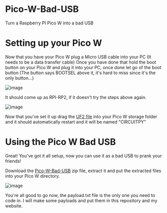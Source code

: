 # Pico-W-Bad-USB
Turn a Raspberry PI Pico W into a bad USB

# Setting up your Pico W
Now that you have your Pico W plug a Micro USB cable into your PC (It needs to be a data transfer cable)
Once you have done that hold the boot button on your Pico W and plug it into your PC, once done let go of the boot button
(The button says BOOTSEL above it, it's hard to miss since it's the only button...)

![image](https://github.com/Zoxxide2023/Pico-W-Bad-USB/assets/97050049/596bb7e5-563e-4e6f-9b1f-5de5004078a9)

It should come up as RPI-RP2, if it doesn't try the steps above again.

![image](https://github.com/Zoxxide2023/Pico-W-Bad-USB/assets/97050049/94e18e25-07aa-41a5-8617-0734187ef5ee)

Now that you've set it up drag the [UF2 file](https://github.com/Zoxxide2023/Pico-W-Bad-USB/blob/main/adafruit-circuitpython-raspberry_pi_pico-en_GB-8.2.9.uf2) into your Pico W storage folder and it should automatically restart and it will be named "CIRCUITPY"

# Using the Pico W Bad USB

Great! You've got it all setup, now you can use it as a bad USB to prank your friends!

Download the [Pico-W-Bad-USB](https://github.com/Zoxxide2023/Pico-W-Bad-USB/blob/main/PicoW-BadUSB.zip) zip file, extract it and put the extracted files into your Pico W directory.

![image](https://github.com/Zoxxide2023/Pico-W-Bad-USB/assets/97050049/4bee0b05-cb6d-41d6-bebc-8143fd5e49a5)

You're all good to go now, the payload.txt file is the only one you need to code in. I will make some payloads and put them in this repository and my website.
